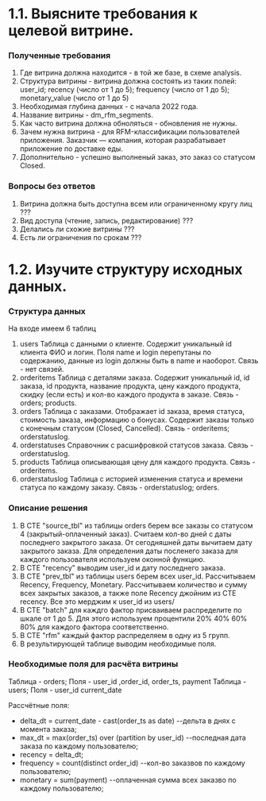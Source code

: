 # 1.1. Выясните требования к целевой витрине.

### Полученные требования
1. Где витрина должна находится -  в той же базе, в схеме analysis.
2. Структура витрины - витрина должна состоять из таких полей: user_id; recency (число от 1 до 5); frequency (число от 1 до 5); monetary_value (число от 1 до 5)
3. Необходимая глубина данных - с начала 2022 года.
4. Название витрины - dm_rfm_segments.
5. Как часто витрина должна обноляться  - обновления не нужны.
6. Зачем нужна витрина - для RFM-классификации пользователей приложения.
	Заказчик — компания, которая разрабатывает приложение по доставке еды.
7. Дополнительно - успешно выполненый заказ, это заказ со статусом Closed.

### Вопросы без ответов
1. Витрина должна быть доступна всем или ограниченному кругу лиц ???
2. Вид доступа (чтение, запись, редактирование) ???
3. Делались ли схожие витрины ???
4. Есть ли ограничения по срокам ???

# 1.2. Изучите структуру исходных данных.

### Структура данных
На входе имеем 6 таблиц
1. users
Таблица с данными о клиенте. Содержит уникальный id клиента ФИО и логин. Поля name и login перепутаны по содержанию, данные из login должны быть в name и наоборот.
Связь - нет связей.
2. orderitems
Таблица с деталями заказа. Содержит уникальный id, id заказа, id продукта, название продукта, цену каждого продукта, скидку (если есть) и кол-во каждого продукта в заказе.
Связь - orders; products.
3. orders
Таблица с заказами. Отображает id заказа, время статуса, стоимость заказа, информацию о бонусах. Содержит заказы только с конечным статусом (Closed, Cancelled).
Связь - orderitems; orderstatuslog.
4. orderstatuses
Справочник с расшифровкой статусов заказа.
Связь - orderstatuslog.
5. products
Таблица описывающая цену для каждого продукта.
Связь - orderitems.
6. orderstatuslog
Таблица с историей изменения статуса и времени статуса по каждому заказу.
Связь - orderstatuslog; orders.

### Описание решения
1. В CTE "source_tbl" из таблицы orders берем все заказы со статусом 4 (закрытый-оплаченный заказ). Считаем кол-во дней с даты последнего закрытого заказа. От сегодняшней даты вычитаем дату закрытого заказа. Для определения даты посленего заказа для каждого пользователя используем оконной функцию.
2. В CTE "recency" выводим user_id и дату последнего заказа.
3. В CTE "prev_tbl" из таблицы users берем всех user_id. Рассчитываем Recency, Frequency, Monetary. Рассчитываем количество и сумму всех закрытых заказов, а также поле Recency джойним из CTE recency. Все это мерджим к user_id из users/ 
4. В CTE "batch" для каждго фактор присваиваем распределите по шкале от 1 до 5. Для этого используем процентили 20% 40% 60% 80% для каждого фактора соответственно.
5. В CTE "rfm" каждый фактор распределяем в одну из 5 групп.
6. В результирующей таблице выводим необходимые поля.

### Необходимые поля для расчёта витрины
Таблица - orders; Поля - user_id ,order_id, order_ts, payment
Таблица - users; Поля - user_id
current_date

Рассчётные поля:
- delta_dt = current_date - cast(order_ts as date)		--дельта в днях с момента заказа;
- max_dt = max(order_ts) over (partition by user_id)	--последная дата заказа по каждому пользователю;
- recency = delta_dt;
- frequency = count(distinct order_id)					--кол-во заказвов по каждому пользователю;
- monetary = sum(payment)								--оплаченная сумма всех заказво по каждому пользователю;

















